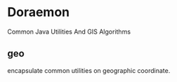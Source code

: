 # Doraemon
Common Java Utilities And GIS Algorithms

## geo
encapsulate common utilities on geographic coordinate.